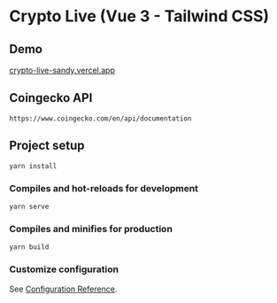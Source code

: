 # Crypto Live (Vue 3 - Tailwind CSS)

## Demo
[crypto-live-sandy.vercel.app](https://crypto-live-sandy.vercel.app/)

## Coingecko API 
```
https://www.coingecko.com/en/api/documentation
```

## Project setup

```
yarn install
```

### Compiles and hot-reloads for development

```
yarn serve
```

### Compiles and minifies for production

```
yarn build
```

### Customize configuration

See [Configuration Reference](https://cli.vuejs.org/config/).
